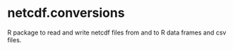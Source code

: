 # netcdf.conversions
R package to read and write netcdf files from and to R data frames and csv files.
